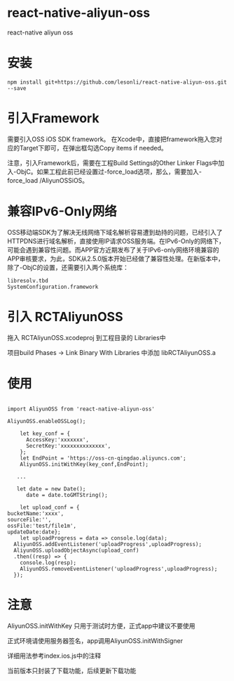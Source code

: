 # react-native-aliyun-oss

react-native aliyun oss

# 安装
```
npm install git+https://github.com/lesonli/react-native-aliyun-oss.git --save
```
# 引入Framework

需要引入OSS iOS SDK framework。
在Xcode中，直接把framework拖入您对应的Target下即可，在弹出框勾选Copy items if needed。

注意，引入Framework后，需要在工程Build Settings的Other Linker Flags中加入-ObjC。如果工程此前已经设置过-force_load选项，那么，需要加入-force_load <framework path>/AliyunOSSiOS。

# 兼容IPv6-Only网络

OSS移动端SDK为了解决无线网络下域名解析容易遭到劫持的问题，已经引入了HTTPDNS进行域名解析，直接使用IP请求OSS服务端。在IPv6-Only的网络下，可能会遇到兼容性问题。而APP官方近期发布了关于IPv6-only网络环境兼容的APP审核要求，为此，SDK从2.5.0版本开始已经做了兼容性处理。在新版本中，除了-ObjC的设置，还需要引入两个系统库：
```
libresolv.tbd
SystemConfiguration.framework
```

# 引入 RCTAliyunOSS

拖入 RCTAliyunOSS.xcodeproj 到工程目录的 Libraries中

项目build Phases -> Link Binary With Libraries 中添加 libRCTAliyunOSS.a

# 使用

```

import AliyunOSS from 'react-native-aliyun-oss'

AliyunOSS.enableOSSLog();

    let key_conf = {
      AccessKey:'xxxxxxx',
      SecretKey:'xxxxxxxxxxxxxx',
    };
    let EndPoint = 'https://oss-cn-qingdao.aliyuncs.com'; 
    AliyunOSS.initWithKey(key_conf,EndPoint);
    
   ...
   
   let date = new Date();
      date = date.toGMTString();
 
    let upload_conf = {
bucketName:'xxxx',
sourceFile:'',
ossFile:'test/file1m',
updateDate:date};
    let uploadProgress = data => console.log(data);
  AliyunOSS.addEventListener('uploadProgress',uploadProgress);
  AliyunOSS.uploadObjectAsync(upload_conf)
  .then((resp) => {
    console.log(resp);
    AliyunOSS.removeEventListener('uploadProgress',uploadProgress);
  });
```

# 注意
AliyunOSS.initWithKey 只用于测试时方便，正式app中建议不要使用

正式环境请使用服务器签名，app调用AliyunOSS.initWithSigner

详细用法参考index.ios.js中的注释

当前版本只封装了下载功能，后续更新下载功能

